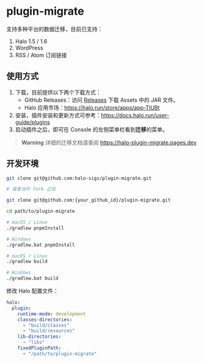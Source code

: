 # plugin-migrate

支持多种平台的数据迁移，目前已支持：

1. Halo 1.5 / 1.6
2. WordPress
3. RSS / Atom 订阅链接

## 使用方式

1. 下载，目前提供以下两个下载方式：
    - GitHub Releases：访问 [Releases](https://github.com/halo-sigs/plugin-migrate/releases) 下载 Assets 中的 JAR 文件。
    - Halo 应用市场：<https://halo.run/store/apps/app-TlUBt>
2. 安装，插件安装和更新方式可参考：<https://docs.halo.run/user-guide/plugins>
3. 启动插件之后，即可在 Console 的左侧菜单栏看到**迁移**的菜单。

> **Warning**
> 详细的迁移文档请查阅 <https://halo-plugin-migrate.pages.dev>

## 开发环境

```bash
git clone git@github.com:halo-sigs/plugin-migrate.git

# 或者当你 fork 之后

git clone git@github.com:{your_github_id}/plugin-migrate.git
```

```bash
cd path/to/plugin-migrate
```

```bash
# macOS / Linux
./gradlew pnpmInstall

# Windows
./gradlew.bat pnpmInstall
```

```bash
# macOS / Linux
./gradlew build

# Windows
./gradlew.bat build
```

修改 Halo 配置文件：

```yaml
halo:
  plugin:
    runtime-mode: development
    classes-directories:
      - "build/classes"
      - "build/resources"
    lib-directories:
      - "libs"
    fixedPluginPath:
      - "/path/to/plugin-migrate"
```
